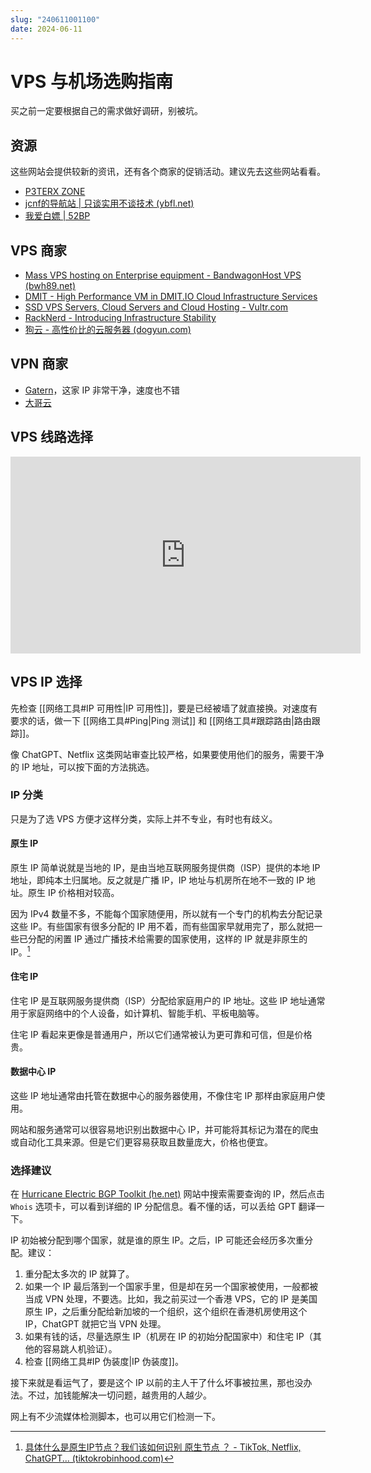 ```yaml
---
slug: "240611001100"
date: 2024-06-11
---
```


# VPS 与机场选购指南

买之前一定要根据自己的需求做好调研，别被坑。

## 资源

这些网站会提供较新的资讯，还有各个商家的促销活动。建议先去这些网站看看。

- [P3TERX ZONE](https://p3terx.com/)
- [jcnf的导航站 | 只谈实用不谈技术 (ybfl.net)](https://ybfl.net/)
- [我爱白嫖 | 52BP](https://52bp.org/index.html)

## VPS 商家

- [Mass VPS hosting on Enterprise equipment - BandwagonHost VPS (bwh89.net)](https://bwh89.net/)
- [DMIT - High Performance VM in DMIT.IO Cloud Infrastructure Services](https://www.dmit.io/)
- [SSD VPS Servers, Cloud Servers and Cloud Hosting - Vultr.com](https://www.vultr.com/)
- [RackNerd - Introducing Infrastructure Stability](https://www.racknerd.com/)
- [狗云 - 高性价比的云服务器 (dogyun.com)](https://www.dogyun.com/)

## VPN 商家

- [Gatern](https://shuttle.gt-all.com/)，这家 IP 非常干净，速度也不错
- [大哥云](https://2024la.com/)

## VPS 线路选择

<div class="responsive-video-container">
    <iframe width="560" height="315" src="https://www.youtube.com/embed/x6B5JEwXSEg?si=3RbF_rTjo1hTmvcr" title="YouTube video player" frameborder="0" allow="accelerometer; autoplay; clipboard-write; encrypted-media; gyroscope; picture-in-picture; web-share" referrerpolicy="strict-origin-when-cross-origin" allowfullscreen></iframe>
</div>

## VPS IP 选择

先检查 [[网络工具#IP 可用性|IP 可用性]]，要是已经被墙了就直接换。对速度有要求的话，做一下 [[网络工具#Ping|Ping 测试]] 和 [[网络工具#跟踪路由|路由跟踪]]。

像 ChatGPT、Netflix 这类网站审查比较严格，如果要使用他们的服务，需要干净的 IP 地址，可以按下面的方法挑选。

### IP 分类

只是为了选 VPS 方便才这样分类，实际上并不专业，有时也有歧义。

#### 原生 IP

原生 IP 简单说就是当地的 IP，是由当地互联网服务提供商（ISP）提供的本地 IP 地址，即纯本土归属地。反之就是广播 IP，IP 地址与机房所在地不一致的 IP 地址。原生 IP 价格相对较高。

因为 IPv4 数量不多，不能每个国家随便用，所以就有一个专门的机构去分配记录这些 IP。有些国家有很多分配的 IP 用不着，而有些国家早就用完了，那么就把一些已分配的闲置 IP 通过广播技术给需要的国家使用，这样的 IP 就是非原生的 IP。[^1]

#### 住宅 IP

住宅 IP 是互联网服务提供商（ISP）分配给家庭用户的 IP 地址。这些 IP 地址通常用于家庭网络中的个人设备，如计算机、智能手机、平板电脑等。

住宅 IP 看起来更像是普通用户，所以它们通常被认为更可靠和可信，但是价格贵。

#### 数据中心 IP

这些 IP 地址通常由托管在数据中心的服务器使用，不像住宅 IP 那样由家庭用户使用。

网站和服务通常可以很容易地识别出数据中心 IP，并可能将其标记为潜在的爬虫或自动化工具来源。但是它们更容易获取且数量庞大，价格也便宜。

### 选择建议

在 [Hurricane Electric BGP Toolkit (he.net)](https://bgp.he.net/) 网站中搜索需要查询的 IP，然后点击 `Whois` 选项卡，可以看到详细的 IP 分配信息。看不懂的话，可以丢给 GPT 翻译一下。

IP 初始被分配到哪个国家，就是谁的原生 IP。之后，IP 可能还会经历多次重分配。建议：

1. 重分配太多次的 IP 就算了。
2. 如果一个 IP 最后落到一个国家手里，但是却在另一个国家被使用，一般都被当成 VPN 处理，不要选。比如，我之前买过一个香港 VPS，它的 IP 是美国原生 IP，之后重分配给新加坡的一个组织，这个组织在香港机房使用这个 IP，ChatGPT 就把它当 VPN 处理。
3. 如果有钱的话，尽量选原生 IP（机房在 IP 的初始分配国家中）和住宅 IP（其他的容易跳人机验证）。
4. 检查 [[网络工具#IP 伪装度|IP 伪装度]]。

接下来就是看运气了，要是这个 IP 以前的主人干了什么坏事被拉黑，那也没办法。不过，加钱能解决一切问题，越贵用的人越少。

网上有不少流媒体检测脚本，也可以用它们检测一下。

[^1]: [具体什么是原生IP节点？我们该如何识别 原生节点 ？ - TikTok, Netflix, ChatGPT... (tiktokrobinhood.com)](https://tiktokrobinhood.com/%e5%85%b7%e4%bd%93%e4%bb%80%e4%b9%88%e6%98%af%e5%8e%9f%e7%94%9fip%e8%8a%82%e7%82%b9%ef%bc%9f%e6%88%91%e4%bb%ac%e8%af%a5%e5%a6%82%e4%bd%95%e8%af%86%e5%88%ab%ef%bc%9f/)
